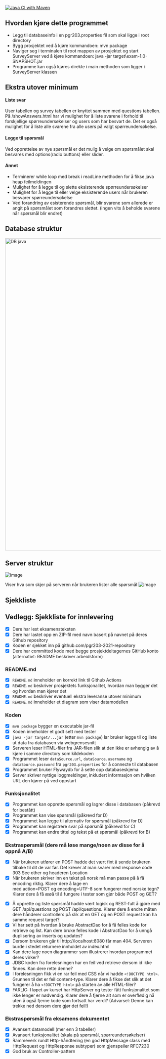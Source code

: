 [![Java CI with Maven](https://github.com/kristiania-pgr203-2021/pgr203-exam-Velpre/actions/workflows/maven.yml/badge.svg)](https://github.com/kristiania-pgr203-2021/pgr203-exam-Velpre/actions/workflows/maven.yml)

## Hvordan kjøre dette programmet

* Legg til databaseinfo i en pgr203.properties fil som skal ligge i root directory
* Bygg prosjektet ved å kjøre kommandoen: mvn package
* Naviger seg i terminalen til root mappen av prosjektet og start SurveyServer ved å kjøre kommandoen: java -jar target\exam-1.0-SNAPSHOT.jar
* Programme kan også kjøres direkte i main methoden som ligger i SurveyServer klassen

## Ekstra utover minimum

#### Liste svar

User tabellen og survey tabellen er knyttet sammen med questions tabellen. På /showAnswers.html har vi mulighet for å
liste svarene i forhold til forskjellige spørreundersøkelser og users som har besvart de. Det er også mulighet for å
liste alle svarene fra alle users på valgt spørreundersøkelse.

#### Legge til spørsmål

Ved opprettelse av nye spørsmål er det mulig å velge om spørsmålet skal besvares med options(radio buttons) eller
slider.

#### Annet

* Terminerer while loop med break i readLine methoden for å fikse java heap feilmeldingen
* Mulighet for å legge til og slette eksisterende spørreundersøkelser
* Mulighet for å legge til eller velge eksisterende users når brukeren besvarer spørreundersøkelse
* Ved forandring av esisterende spørsmål, blir svarene som allerede er angit på spørsmålet som forandres slettet. (ingen vits å beholde svarene når spørsmål blir endret)

## Database struktur

<img width="1011" alt="DB java" src="https://user-images.githubusercontent.com/65472724/141207340-974c2d00-ac59-4f47-8cb0-d3983e0d43fe.PNG">

## Server struktur

![image](https://user-images.githubusercontent.com/65472724/141470757-f4af41ca-7dc3-408b-ba19-3bd763712a07.png)

Viser hva som skjer på serveren når brukeren lister alle spørsmål
![image](https://user-images.githubusercontent.com/65472724/141493105-3ad37167-7fc0-4971-883b-87a1611cffd9.png)

## Sjekkliste

## Vedlegg: Sjekkliste for innlevering

* [x] Dere har lest eksamensteksten
* [x] Dere har lastet opp en ZIP-fil med navn basert på navnet på deres Github repository
* [x] Koden er sjekket inn på github.com/pgr203-2021-repository
* [x] Dere har committed kode med begge prosjektdeltagernes GitHub konto (alternativt: README beskriver arbeidsform)

### README.md

* [x] `README.md` inneholder en korrekt link til Github Actions
* [x] `README.md` beskriver prosjektets funksjonalitet, hvordan man bygger det og hvordan man kjører det
* [x] `README.md` beskriver eventuell ekstra leveranse utover minimum
* [x] `README.md` inneholder et diagram som viser datamodellen

### Koden

* [x] `mvn package` bygger en executable jar-fil
* [x] Koden inneholder et godt sett med tester
* [x] `java -jar target/...jar` (etter `mvn package`) lar bruker legge til og liste ut data fra databasen via
  webgrensesnitt
* [x] Serveren leser HTML-filer fra JAR-filen slik at den ikke er avhengig av å kjøre i samme directory som kildekoden
* [x] Programmet leser `dataSource.url`, `dataSource.username` og `dataSource.password` fra `pgr203.properties` for å
  connecte til databasen
* [x] Programmet bruker Flywaydb for å sette opp databaseskjema
* [x] Server skriver nyttige loggmeldinger, inkludert informasjon om hvilken URL den kjører på ved oppstart

### Funksjonalitet

* [x] Programmet kan opprette spørsmål og lagrer disse i databasen (påkrevd for bestått)
* [x] Programmet kan vise spørsmål (påkrevd for D)
* [x] Programmet kan legge til alternativ for spørsmål (påkrevd for D)
* [x] Programmet kan registrere svar på spørsmål (påkrevd for C)
* [x] Programmet kan endre tittel og tekst på et spørsmål (påkrevd for B)

### Ekstraspørsmål (dere må løse mange/noen av disse for å oppnå A/B)

* [x] Når brukeren utfører en POST hadde det vært fint å sende brukeren tilbake til dit de var før. Det krever at man
  svarer med response code 303 See other og headeren Location
* [x] Når brukeren skriver inn en tekst på norsk må man passe på å få encoding riktig. Klarer dere å lage en <form> med
  action=POST og encoding=UTF-8 som fungerer med norske tegn? Klarer dere å få æøå til å fungere i tester som gjør både
  POST og GET?
* [x] Å opprette og liste spørsmål hadde vært logisk og REST-fult å gjøre med GET /api/questions og POST /api/questions.
  Klarer dere å endre måten dere hånderer controllers på slik at en GET og en POST request kan ha samme request target?
* [x] Vi har sett på hvordan å bruke AbstractDao for å få felles kode for retrieve og list. Kan dere bruke felles kode i
  AbstractDao for å unngå duplisering av inserts og updates?
* [x] Dersom brukeren går til http://localhost:8080 får man 404. Serveren burde i stedet returnere innholdet av
  index.html
* [x] Kan dere lage noen diagrammer som illustrerer hvordan programmet deres virker?
* [x] JDBC koden fra forelesningen har en feil ved retrieve dersom id ikke finnes. Kan dere rette denne?
* [x] I forelesningen fikk vi en rar feil med CSS når vi hadde `<!DOCTYPE html>`. Grunnen til det er feil content-type.
  Klarer dere å fikse det slik at det fungerer å ha `<!DOCTYPE html>` på starten av alle HTML-filer?
* [x] FARLIG: I løpet av kurset har HttpServer og tester fått funksjonalitet som ikke lenger er nødvendig. Klarer dere å
  fjerne alt som er overflødig nå uten å også fjerne kode som fortsatt har verdi? (Advarsel: Denne kan trekke ned dersom
  dere gjør det feil!)

### Ekstraspørsmål fra eksamens dokumentet

* [x] Avansert datamodell (mer enn 3 tabeller)
* [x] Avansert funksjonalitet (skala på spørsmål, spørreundersøkelser)
* [x] Rammeverk rundt Http-håndtering (en god HttpMessage class med HttpRequest og HttpResponse subtyper) som
  gjenspeiler RFC7230
* [x] God bruk av Controller-pattern 
